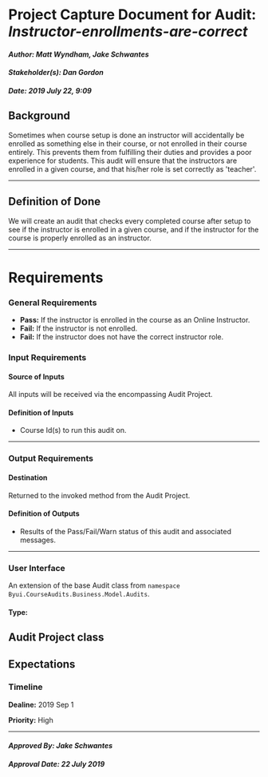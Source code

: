 # Project Capture Document for Audit: _Instructor-enrollments-are-correct_ 
#### *Author: Matt Wyndham, Jake Schwantes*
#### *Stakeholder(s): Dan Gordon*
#### *Date: 2019 July 22, 9:09*
## Background
Sometimes when course setup is done an instructor will accidentally be enrolled as something else in their course, or not enrolled in their course entirely. This prevents them from fulfilling their duties and provides a poor experience for students. This audit will ensure that the instructors are enrolled in a given course, and that his/her role is set correctly as 'teacher'.

-----
## Definition of Done
We will create an audit that checks every completed course after setup to see if the instructor is enrolled in a given course, and if the instructor for the course is properly enrolled as an instructor.

-----
# Requirements
### General Requirements
- **Pass:** If the instructor is enrolled in the course as an Online Instructor.
- **Fail:** If the instructor is not enrolled.
- **Fail:** If the instructor does not have the correct instructor role.

### Input Requirements
#### Source of Inputs
All inputs will be received via the encompassing Audit Project.
#### Definition of Inputs
<!-- TBD: do not fill out just yet -->
- Course Id(s) to run this audit on.
---
### Output Requirements
#### Destination
Returned to the invoked method from the Audit Project.
#### Definition of Outputs
<!-- TBD: do not fill out just yet -->
- Results of the Pass/Fail/Warn status of this audit and associated messages.
---
### User Interface
An extension of the base Audit class from `namespace Byui.CourseAudits.Business.Model.Audits`.
#### Type:
Audit Project class
-----
## Expectations
### Timeline

**Dealine:** 2019 Sep 1

**Priority:** High

-----
#### *Approved By: Jake Schwantes* 
#### *Approval Date: 22 July 2019*
